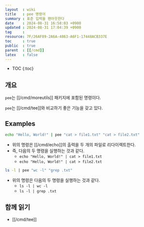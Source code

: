 ```yaml
---
layout  : wiki
title   : pee 명령어
summary : 표준 입력을 팬아웃한다
date    : 2024-08-31 16:58:03 +0900
updated : 2024-08-31 17:04:39 +0900
tag     : 
resource: 7F/26AF89-2A6A-4863-A6F1-17448ACB337E
toc     : true
public  : true
parent  : [[/cmd]]
latex   : false
---
```

* TOC
{:toc}

## 개요

`pee`는 [[/cmd/moreutils]] 패키지에 포함된 명령이다.

`pee`는 [[/cmd/tee]]와 비교하기 좋은 기능을 갖고 있다.


## Examples

```bash
echo "Hello, World!" | pee "cat > file1.txt" "cat > file2.txt"
```

- 위의 명령은 [[/cmd/echo]]의 출력을 두 개의 파일로 리다이렉트한다.
- 즉, 다음의 두 명령을 실행하는 것과 같다.
  - `echo "Hello, World!" | cat > file1.txt`
  - `echo "Hello, World!" | cat > file2.txt`

```bash
ls -l | pee "wc -l" "grep .txt"
```

- 위의 명령은 다음의 두 명령을 실행하는 것과 같다.
  - `ls -l | wc -l`
  - `ls -l | grep .txt`


## 함께 읽기

- [[/cmd/tee]]

